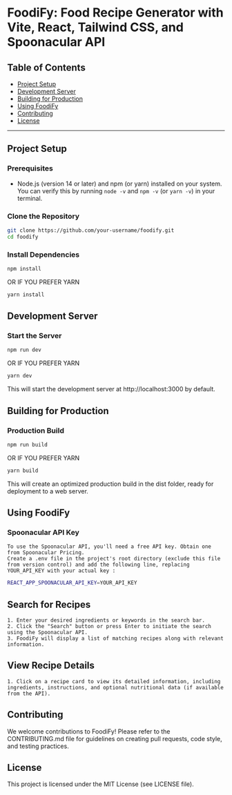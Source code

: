 # FoodiFy: Food Recipe Generator with Vite, React, Tailwind CSS, and Spoonacular API

## Table of Contents

- [Project Setup](#project-setup)
- [Development Server](#development-server)
- [Building for Production](#building-for-production)
- [Using FoodiFy](#using-foodify)
- [Contributing](#contributing)
- [License](#license)

---

## Project Setup

### Prerequisites

- Node.js (version 14 or later) and npm (or yarn) installed on your system. You can verify this by running `node -v` and `npm -v` (or `yarn -v`) in your terminal.

### Clone the Repository

```bash
git clone https://github.com/your-username/foodify.git
cd foodify
```

### Install Dependencies

```bash
npm install
```
OR IF YOU PREFER YARN
```bash
yarn install
```
## Development Server
### Start the Server

```bash
npm run dev
```
OR IF YOU PREFER YARN
```bash
yarn dev
```
This will start the development server at http://localhost:3000 by default.

## Building for Production
### Production Build

```bash
npm run build
```
OR IF YOU PREFER YARN
```bash
yarn build
```

This will create an optimized production build in the dist folder, ready for deployment to a web server.

## Using FoodiFy
### Spoonacular API Key

    To use the Spoonacular API, you'll need a free API key. Obtain one from Spoonacular Pricing.
    Create a .env file in the project's root directory (exclude this file from version control) and add the following line, replacing YOUR_API_KEY with your actual key :

```bash
REACT_APP_SPOONACULAR_API_KEY=YOUR_API_KEY
```

## Search for Recipes

    1. Enter your desired ingredients or keywords in the search bar.
    2. Click the "Search" button or press Enter to initiate the search using the Spoonacular API.
    3. FoodiFy will display a list of matching recipes along with relevant information.

## View Recipe Details

    1. Click on a recipe card to view its detailed information, including ingredients, instructions, and optional nutritional data (if available from the API).

## Contributing

We welcome contributions to FoodiFy! Please refer to the CONTRIBUTING.md file for guidelines on creating pull requests, code style, and testing practices.

## License

This project is licensed under the MIT License (see LICENSE file).